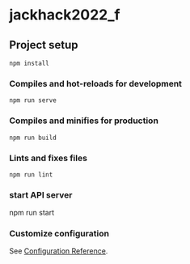 # jackhack2022_f

## Project setup

```
npm install
```

### Compiles and hot-reloads for development

```
npm run serve
```

### Compiles and minifies for production

```
npm run build
```

### Lints and fixes files

```
npm run lint
```

### start API server

npm run start

### Customize configuration

See [Configuration Reference](https://cli.vuejs.org/config/).
